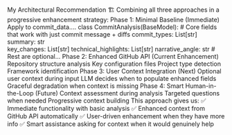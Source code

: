 My Architectural Recommendation 🏗️
Combining all three approaches in a progressive enhancement strategy:
Phase 1: Minimal Baseline (Immediate)
Apply to commit_data....
class CommitAnalysis(BaseModel):
    # Core fields that work with just commit message + diffs
    commit_types: List[str]
    summary: str  
    key_changes: List[str]
    technical_highlights: List[str]
    narrative_angle: str
    # Rest are optional...
Phase 2: Enhanced GitHub API (Current Enhancement)
Repository structure analysis
Key configuration files
Project type detection
Framework identification
Phase 3: User Context Integration (Next)
Optional user context during input
LLM decides when to populate enhanced fields
Graceful degradation when context is missing
Phase 4: Smart Human-in-the-Loop (Future)
Context assessment during analysis
Targeted questions when needed
Progressive context building
This approach gives us:
✅ Immediate functionality with basic analysis
✅ Enhanced context from GitHub API automatically
✅ User-driven enhancement when they have more info
✅ Smart assistance asking for context when it would genuinely help